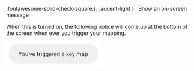 :fontawesome-solid-check-square:{: .accent-light } &nbsp; Show an on-screen message

When this is turned on, the following notice will come up at the bottom of the screen when ever you trigger your mapping.

![](../../images/ui-toast.png)